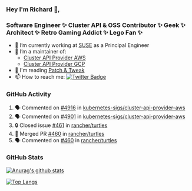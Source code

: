 ### Hey I'm Richard 👋, 

<h3 align="left">Software Engineer ✨ Cluster API & OSS Contributor ✨ Geek ✨ Architect ✨ Retro Gaming Addict ✨ Lego Fan ✨</h3>

- 🔭 I’m currently working at [SUSE](https://www.suse.com/) as a Principal Engineer
- 👯 I’m a maintainer of:
  -  [Cluster API Provider AWS](https://github.com/kubernetes-sigs/cluster-api-provider-aws)
  -  [Cluster API Provider GCP](https://github.com/kubernetes-sigs/cluster-api-provider-gcp)
- 💬 I'm reading [Patch & Tweak](https://bjooks.com/products/patch-tweak-exploring-modular-synthesis)
- 📫 How to reach me: [![Twitter Badge](https://img.shields.io/badge/-@fruit_case-00acee?style=flat&logo=Twitter&logoColor=white)](https://twitter.com/intent/follow?screen_name=fruit_case "Follow on Twitter")

### GitHub Activity 

<!--START_SECTION:activity-->
1. 🗣 Commented on [#4916](https://github.com/kubernetes-sigs/cluster-api-provider-aws/pull/4916#issuecomment-2045651453) in [kubernetes-sigs/cluster-api-provider-aws](https://github.com/kubernetes-sigs/cluster-api-provider-aws)
2. 🗣 Commented on [#4901](https://github.com/kubernetes-sigs/cluster-api-provider-aws/pull/4901#issuecomment-2045225094) in [kubernetes-sigs/cluster-api-provider-aws](https://github.com/kubernetes-sigs/cluster-api-provider-aws)
3. 🔒 Closed issue [#461](https://github.com/rancher/turtles/issues/461) in [rancher/turtles](https://github.com/rancher/turtles)
4. 🎉 Merged PR [#460](https://github.com/rancher/turtles/pull/460) in [rancher/turtles](https://github.com/rancher/turtles)
5. 🗣 Commented on [#460](https://github.com/rancher/turtles/pull/460#issuecomment-2042900946) in [rancher/turtles](https://github.com/rancher/turtles)
<!--END_SECTION:activity-->

### GitHub Stats

[![Anurag's github stats](https://github-readme-stats.vercel.app/api?username=richardcase&count_private=true&show_icons=true)](https://github.com/anuraghazra/github-readme-stats)

[![Top Langs](https://github-readme-stats.vercel.app/api/top-langs/?username=richardcase&hide=html&layout=compact)](https://github.com/anuraghazra/github-readme-stats)
